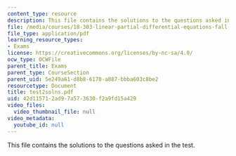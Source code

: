 ```yaml
---
content_type: resource
description: This file contains the solutions to the questions asked in the test.
file: /media/courses/18-303-linear-partial-differential-equations-fall-2006/42d115712ad97a573630f2a9fd15a429_test2solns.pdf
file_type: application/pdf
learning_resource_types:
- Exams
license: https://creativecommons.org/licenses/by-nc-sa/4.0/
ocw_type: OCWFile
parent_title: Exams
parent_type: CourseSection
parent_uid: 5e249a61-d8b8-6170-a887-bbba603c8be2
resourcetype: Document
title: test2solns.pdf
uid: 42d11571-2ad9-7a57-3630-f2a9fd15a429
video_files:
  video_thumbnail_file: null
video_metadata:
  youtube_id: null
---
```

This file contains the solutions to the questions asked in the test.